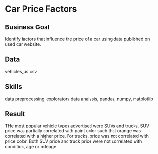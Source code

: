 # Car Price Factors

## Business Goal
Identify factors that influence the price of a car using data published on used car website.

## Data
vehicles_us.csv

## Skills
data preprocessing, exploratory data analysis, pandas, numpy, matplotlib

## Result

THe most popular vehicle types advertised were SUVs and trucks. SUV price was partially correlated with paint color such that orange was correlated with a higher price. For trucks, price was not correlated with price color. Both SUV price and truck price were not correlated with condition, age or mileage.
